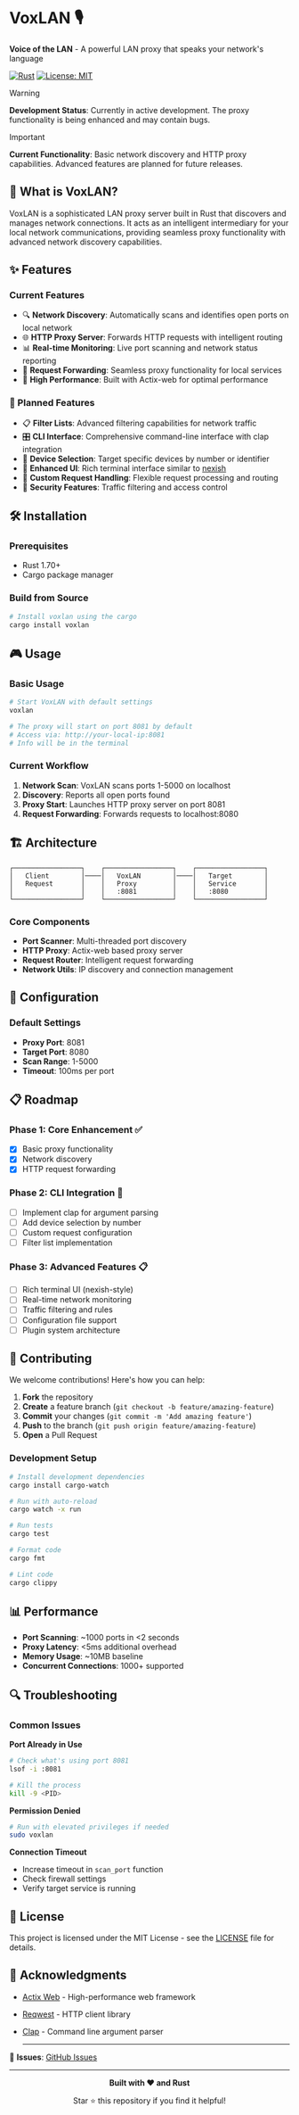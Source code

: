 # VoxLAN 🎙️

**Voice of the LAN** - A powerful LAN proxy that speaks your network's language

[![Rust](https://img.shields.io/badge/rust-%23000000.svg?style=for-the-badge&logo=rust&logoColor=white)](https://www.rust-lang.org/)
[![License: MIT](https://img.shields.io/badge/License-MIT-yellow.svg?style=for-the-badge)](https://opensource.org/licenses/MIT)

> [!WARNING]
> **Development Status**: Currently in active development. The proxy functionality is being enhanced and may contain bugs.

> [!IMPORTANT]
> **Current Functionality**: Basic network discovery and HTTP proxy capabilities. Advanced features are planned for future releases.

## 🚀 What is VoxLAN?

VoxLAN is a sophisticated LAN proxy server built in Rust that discovers and manages network connections. It acts as an intelligent intermediary for your local network communications, providing seamless proxy functionality with advanced network discovery capabilities.

## ✨ Features

### Current Features
- 🔍 **Network Discovery**: Automatically scans and identifies open ports on local network
- 🌐 **HTTP Proxy Server**: Forwards HTTP requests with intelligent routing
- 📊 **Real-time Monitoring**: Live port scanning and network status reporting
- 🔄 **Request Forwarding**: Seamless proxy functionality for local services
- 🚀 **High Performance**: Built with Actix-web for optimal performance

### 🎯 Planned Features
- 📋 **Filter Lists**: Advanced filtering capabilities for network traffic
- 🎛️ **CLI Interface**: Comprehensive command-line interface with clap integration
- 🔢 **Device Selection**: Target specific devices by number or identifier
- 🎨 **Enhanced UI**: Rich terminal interface similar to [nexish](https://github.com/santoshxshrestha/nexish)
- 📡 **Custom Request Handling**: Flexible request processing and routing
- 🔐 **Security Features**: Traffic filtering and access control

## 🛠️ Installation

### Prerequisites
- Rust 1.70+ 
- Cargo package manager

### Build from Source
```bash
# Install voxlan using the cargo
cargo install voxlan
```

## 🎮 Usage

### Basic Usage
```bash
# Start VoxLAN with default settings
voxlan

# The proxy will start on port 8081 by default
# Access via: http://your-local-ip:8081
# Info will be in the terminal
```

### Current Workflow
1. **Network Scan**: VoxLAN scans ports 1-5000 on localhost
2. **Discovery**: Reports all open ports found
3. **Proxy Start**: Launches HTTP proxy server on port 8081
4. **Request Forwarding**: Forwards requests to localhost:8080

## 🏗️ Architecture

```
┌─────────────────┐    ┌─────────────────┐    ┌─────────────────┐
│   Client        │────│   VoxLAN        │────│   Target        │
│   Request       │    │   Proxy         │    │   Service       │
│                 │    │   :8081         │    │   :8080         │
└─────────────────┘    └─────────────────┘    └─────────────────┘
```

### Core Components
- **Port Scanner**: Multi-threaded port discovery
- **HTTP Proxy**: Actix-web based proxy server
- **Request Router**: Intelligent request forwarding
- **Network Utils**: IP discovery and connection management

## 🔧 Configuration

### Default Settings
- **Proxy Port**: 8081
- **Target Port**: 8080
- **Scan Range**: 1-5000
- **Timeout**: 100ms per port

## 📋 Roadmap

### Phase 1: Core Enhancement ✅
- [x] Basic proxy functionality
- [x] Network discovery
- [x] HTTP request forwarding

### Phase 2: CLI Integration 🚧
- [ ] Implement clap for argument parsing
- [ ] Add device selection by number
- [ ] Custom request configuration
- [ ] Filter list implementation

### Phase 3: Advanced Features 📋
- [ ] Rich terminal UI (nexish-style)
- [ ] Real-time network monitoring
- [ ] Traffic filtering and rules
- [ ] Configuration file support
- [ ] Plugin system architecture

## 🤝 Contributing

We welcome contributions! Here's how you can help:

1. **Fork** the repository
2. **Create** a feature branch (`git checkout -b feature/amazing-feature`)
3. **Commit** your changes (`git commit -m 'Add amazing feature'`)
4. **Push** to the branch (`git push origin feature/amazing-feature`)
5. **Open** a Pull Request

### Development Setup
```bash
# Install development dependencies
cargo install cargo-watch

# Run with auto-reload
cargo watch -x run

# Run tests
cargo test

# Format code
cargo fmt

# Lint code
cargo clippy
```

## 📊 Performance

- **Port Scanning**: ~1000 ports in <2 seconds
- **Proxy Latency**: <5ms additional overhead
- **Memory Usage**: ~10MB baseline
- **Concurrent Connections**: 1000+ supported

## 🔍 Troubleshooting

### Common Issues

**Port Already in Use**
```bash
# Check what's using port 8081
lsof -i :8081

# Kill the process
kill -9 <PID>
```

**Permission Denied**
```bash
# Run with elevated privileges if needed
sudo voxlan
```

**Connection Timeout**
- Increase timeout in `scan_port` function
- Check firewall settings
- Verify target service is running

## 📄 License

This project is licensed under the MIT License - see the [LICENSE](LICENSE) file for details.

## 🙏 Acknowledgments

- [Actix Web](https://actix.rs/) - High-performance web framework
- [Reqwest](https://github.com/seanmonstar/reqwest) - HTTP client library
- [Clap](https://github.com/clap-rs/clap) - Command line argument parser


   ---

🐛 **Issues**: [GitHub Issues](https://github.com/santoshxshrestha/voxlan/issues)

---

<div align="center">
  <p><strong>Built with ❤️ and Rust</strong></p>
  <p>Star ⭐ this repository if you find it helpful!</p>
</div>
